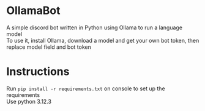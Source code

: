 # OllamaBot

A simple discord bot written in Python using Ollama to run a language model  
To use it, install Ollama, download a model and get your own bot token, then replace model field and bot token

# Instructions

Run ```pip install -r requirements.txt``` on console to set up the requirements  
Use python 3.12.3  
